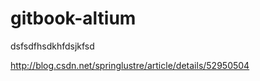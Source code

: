 # gitbook-altium





dsfsdfhsdkhfdsjkfsd




http://blog.csdn.net/springlustre/article/details/52950504


